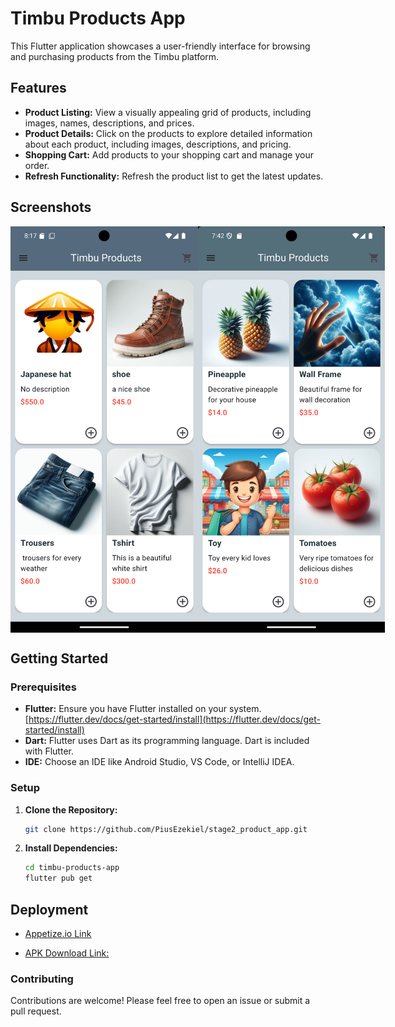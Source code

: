 # Timbu Products App

This Flutter application showcases a user-friendly interface for browsing and purchasing products from the Timbu platform.

## Features

* **Product Listing:** View a visually appealing grid of products, including images, names, descriptions, and prices.
* **Product Details:** Click on the products to explore detailed information about each product, including images, descriptions, and pricing.
* **Shopping Cart:** Add products to your shopping cart and manage your order.
* **Refresh Functionality:**  Refresh the product list to get the latest updates.

## Screenshots

<div style="display: flex; align-items: center">
    <img src="/Screenshot1.png" width="300" height="650" alt="Image Description">
    <img src="/Screenshot2.png" width="300" height="650" alt="Image Description">
</div>
<!-- <div style="display: flex; align-items: center">
    <img src="/Screenshot3.png" width="350" height="800" alt="Image Description">
    <img src="/Screenshot4.png" width="350" height="800" alt="Image Description">
</div> -->

## Getting Started

### Prerequisites

* **Flutter:** Ensure you have Flutter installed on your system. [https://flutter.dev/docs/get-started/install](https://flutter.dev/docs/get-started/install)
* **Dart:** Flutter uses Dart as its programming language. Dart is included with Flutter.
* **IDE:** Choose an IDE like Android Studio, VS Code, or IntelliJ IDEA.

### Setup

1. **Clone the Repository:**

   ```bash
   git clone https://github.com/PiusEzekiel/stage2_product_app.git

2. **Install Dependencies:**

    ```bash
    cd timbu-products-app
    flutter pub get

## Deployment

* [Appetize.io Link](https://appetize.io/app/b_mkwcorxffx7ntra5llrxtagqva)

* [APK Download Link:](https://drive.google.com/file/d/1m1fAAJQZ31GBUZ_A4kxYmDybrGcOs-Gi/view?usp=sharing)

### Contributing

Contributions are welcome! Please feel free to open an issue or submit a pull request.
